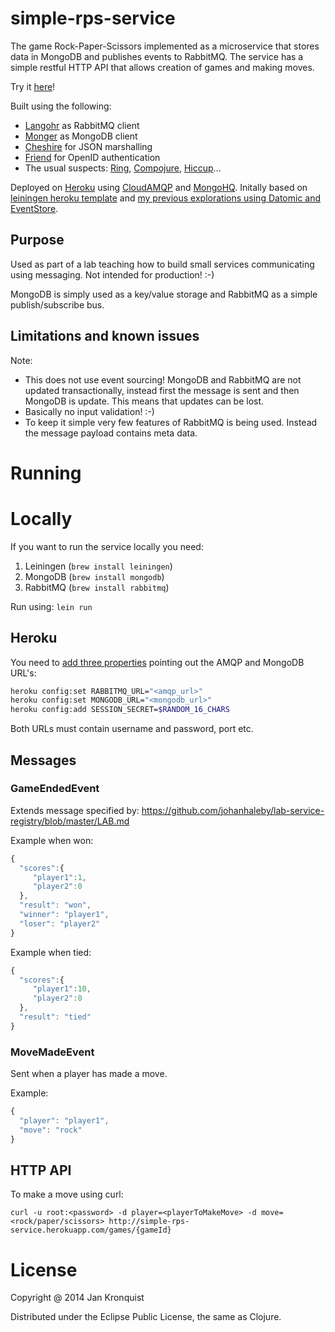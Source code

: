 # simple-rps-service

The game Rock-Paper-Scissors implemented as a microservice that stores data in MongoDB and publishes events to RabbitMQ. The service has a simple restful HTTP API that allows creation of games and making moves.

Try it [here](http://simple-rps-service.herokuapp.com/)!

Built using the following:

* [Langohr](http://clojurerabbitmq.info/) as RabbitMQ client
* [Monger](http://clojuremongodb.info/) as MongoDB client
* [Cheshire](https://github.com/dakrone/cheshire) for JSON marshalling
* [Friend](https://github.com/cemerick/friend) for OpenID authentication
* The usual suspects: [Ring](https://github.com/ring-clojure/ring), [Compojure](https://github.com/weavejester/compojure), [Hiccup](https://github.com/weavejester/hiccup)...

Deployed on [Heroku](http://heroku.com) using [CloudAMQP](http://www.cloudamqp.com/) and [MongoHQ](http://www.mongohq.com/). Initally based on [leiningen heroku template](https://github.com/technomancy/lein-heroku) and [my previous explorations using Datomic and EventStore](https://github.com/jankronquist/rock-paper-scissors-in-clojure).

## Purpose

Used as part of a lab teaching how to build small services communicating using messaging. Not intended for production! :-)

MongoDB is simply used as a key/value storage and RabbitMQ as a simple publish/subscribe bus. 

## Limitations and known issues

Note: 

* This does not use event sourcing! MongoDB and RabbitMQ are not updated transactionally, instead first the message is sent and then MongoDB is update. This means that updates can be lost.
* Basically no input validation! :-)
* To keep it simple very few features of RabbitMQ is being used. Instead the message payload contains meta data.

# Running

# Locally

If you want to run the service locally you need:

1. Leiningen (`brew install leiningen`)
2. MongoDB (`brew install mongodb`)
3. RabbitMQ (`brew install rabbitmq`)

Run using: `lein run`

## Heroku

You need to [add three properties](https://toolbelt.heroku.com/) pointing out the AMQP and MongoDB URL's:

```bash
heroku config:set RABBITMQ_URL="<amqp_url>"
heroku config:set MONGODB_URL="<mongodb_url>"
heroku config:add SESSION_SECRET=$RANDOM_16_CHARS
```

Both URLs must contain username and password, port etc.

## Messages

### GameEndedEvent

Extends message specified by: https://github.com/johanhaleby/lab-service-registry/blob/master/LAB.md

Example when won:
```javascript
{
  "scores":{
     "player1":1,
     "player2":0
  },
  "result": "won",
  "winner": "player1",
  "loser": "player2"
}
```

Example when tied:
```javascript
{
  "scores":{
     "player1":10,
     "player2":0
  },
  "result": "tied"
}
```

### MoveMadeEvent

Sent when a player has made a move.

Example:
```javascript
{
  "player": "player1",
  "move": "rock"
}
```

## HTTP API

To make a move using curl:

	curl -u root:<password> -d player=<playerToMakeMove> -d move=<rock/paper/scissors> http://simple-rps-service.herokuapp.com/games/{gameId}

# License

Copyright @ 2014 Jan Kronquist

Distributed under the Eclipse Public License, the same as Clojure.
